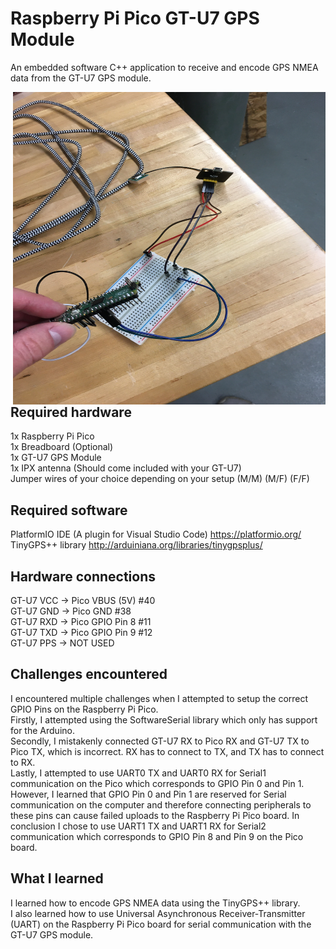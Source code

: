 # Raspberry Pi Pico GT-U7 GPS Module

An embedded software C++ application to receive and encode GPS NMEA data from the GT-U7 GPS module.


<a href="url"><img src="https://github.com/Brian-S-Poon/Raspberry-Pi-Pico-Projects/blob/main/Raspberry%20Pi%20Pico%20GT-U7%20GPS%20Module/images/GPS_Module1.JPG" align="right" height="500" width="500" ></a>

## Required hardware
1x Raspberry Pi Pico <br>
1x Breadboard (Optional) <br>
1x GT-U7 GPS Module <br>
1x IPX antenna (Should come included with your GT-U7) <br>
Jumper wires of your choice depending on your setup (M/M) (M/F) (F/F)

## Required software
PlatformIO IDE (A plugin for Visual Studio Code) https://platformio.org/ <br>
TinyGPS++ library http://arduiniana.org/libraries/tinygpsplus/

## Hardware connections
GT-U7 VCC -> Pico VBUS (5V) #40 <br>
GT-U7 GND -> Pico GND #38 <br>
GT-U7 RXD -> Pico GPIO Pin 8 #11 <br>
GT-U7 TXD -> Pico GPIO Pin 9 #12 <br>
GT-U7 PPS -> NOT USED <br>

## Challenges encountered
I encountered multiple challenges when I attempted to setup the correct GPIO Pins on the Raspberry Pi Pico. <br> 
Firstly, I attempted using the SoftwareSerial library which only has support for the Arduino. <br>
Secondly, I mistakenly connected GT-U7 RX to Pico RX and GT-U7 TX to Pico TX, which is incorrect. RX has to connect to TX, and TX has to connect to RX. <br>
Lastly, I attempted to use UART0 TX and UART0 RX for Serial1 communication on the Pico which corresponds to GPIO Pin 0 and Pin 1. 
However, I learned that GPIO Pin 0 and Pin 1 are reserved for Serial communication on the computer and therefore connecting peripherals to these pins can cause failed
uploads to the Raspberry Pi Pico board. 
In conclusion I chose to use UART1 TX and UART1 RX for Serial2 communication which corresponds to GPIO Pin 8 and Pin 9 on the Pico board. <br>

## What I learned
I learned how to encode GPS NMEA data using the TinyGPS++ library. <br>
I also learned how to use Universal Asynchronous Receiver-Transmitter (UART) on the Raspberry Pi Pico board for serial communication with the GT-U7 GPS module.


